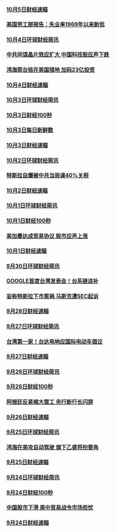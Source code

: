 #### [10月5日财经速瞄](../pages/news208/a1394260.md?t=10071531) 

#### [美国劳工部报告：失业率1969年以来新低](../pages/news208/a1394221.md?t=10071531) 

#### [10月4日环球财经简讯](../pages/news208/a1394211.md?t=10071531) 

#### [中共间谍晶片效应扩大 中国科技股应声下跌](../pages/news208/a1394210.md?t=10071531) 

#### [鸿海郭台铭在美国猎地 加码23亿投资](../pages/news208/a1394184.md?t=10071531) 

#### [10月4日财经速瞄](../pages/news208/a1394104.md?t=10071531) 

#### [10月3日环球财经简讯](../pages/news208/a1394057.md?t=10071531) 

#### [10月3日财经100秒](../pages/news208/a1394034.md?t=10071531) 

#### [10月3日每日新鲜数](../pages/news208/a1393967.md?t=10071531) 

#### [10月3日财经速瞄](../pages/news208/a1393964.md?t=10071531) 

#### [10月2日环球财经简讯](../pages/news208/a1393924.md?t=10071531) 

#### [特斯拉自爆被中共当局课40%关税](../pages/news208/a1393910.md?t=10071531) 

#### [10月2日财经速瞄](../pages/news208/a1393834.md?t=10071531) 

#### [10月1日环球财经简讯](../pages/news208/a1393775.md?t=10071531) 

#### [10月1日财经100秒](../pages/news208/a1393754.md?t=10071531) 

#### [美加墨达成贸易协议 股市应声上涨](../pages/news208/a1393738.md?t=10071531) 

#### [10月1日财经速瞄](../pages/news208/a1393681.md?t=10071531) 

#### [9月30日环球财经简讯](../pages/news208/a1393638.md?t=10071531) 

#### [GOOGLE首度台湾发表会！台系链进补](../pages/news208/a1393612.md?t=10071531) 

#### [妄称特斯拉下市惹祸 马斯克遭SEC起诉](../pages/news208/a1393392.md?t=10071531) 

#### [9月28日财经速瞄](../pages/news208/a1393394.md?t=10071531) 

#### [9月27日环球财经简讯](../pages/news208/a1393337.md?t=10071531) 

#### [台湾第一家！台达电响应国际电动车倡议](../pages/news208/a1393319.md?t=10071531) 

#### [9月27日财经速瞄](../pages/news208/a1393242.md?t=10071531) 

#### [9月26日环球财经简讯](../pages/news208/a1393188.md?t=10071531) 

#### [9月26日财经100秒](../pages/news208/a1393159.md?t=10071531) 

#### [阿根廷反紧缩大罢工 央行新行长闪辞](../pages/news208/a1393091.md?t=10071531) 

#### [9月26日财经速瞄](../pages/news208/a1393087.md?t=10071531) 

#### [9月25日环球财经简讯](../pages/news208/a1393038.md?t=10071531) 

#### [鸿海在美攻自动驾驶 旗下乙盛将扮要角](../pages/news208/a1393021.md?t=10071531) 

#### [9月25日财经速瞄](../pages/news208/a1392936.md?t=10071531) 

#### [9月24日环球财经简讯](../pages/news208/a1392891.md?t=10071531) 

#### [9月24日财经100秒](../pages/news208/a1392876.md?t=10071531) 

#### [中国股市下滑 美中贸易战令市场担忧](../pages/news208/a1392874.md?t=10071531) 

#### [9月24日财经速瞄](../pages/news208/a1392794.md?t=10071531) 


